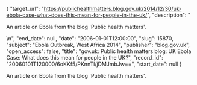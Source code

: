 {
  "target_url": "https://publichealthmatters.blog.gov.uk/2014/12/30/uk-ebola-case-what-does-this-mean-for-people-in-the-uk/", 
  "description": "<p>An article on Ebola from the blog 'Public health matters'.</p>\n", 
  "end_date": null, 
  "date": "2006-01-01T12:00:00", 
  "slug": 15870, 
  "subject": "Ebola Outbreak, West Africa 2014", 
  "publisher": "blog.gov.uk", 
  "open_access": false, 
  "title": "gov.uk: Public health matters blog: UK Ebola Case: What does this mean for people in the UK?", 
  "record_id": "20060101T120000/6oKKf5/PKnnTl/jDMJmbJw==", 
  "start_date": null
}

<p>An article on Ebola from the blog 'Public health matters'.</p>

